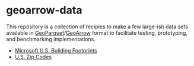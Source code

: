 
# geoarrow-data

This repository is a collection of recipies to make a few large-ish data sets available in [GeoParquet](https://github.com/opengeospatial/geoparquet)/[GeoArrow](https://github.com/geoarrow/geoarrow) format to facilitate testing, prototyping, and benchmarking implementations.

- [Microsoft U.S. Buliding Footprints](microsoft-buildings)
- [U.S. Zip Codes](us-zip-codes)
